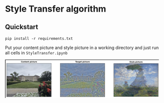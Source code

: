 # Style Transfer algorithm

## Quickstart
```
pip install -r requirements.txt
```
Put your content picture and style picture in a working directory and just run all cells in `StyleTransfer.ipynb`

![Image](image.png)
